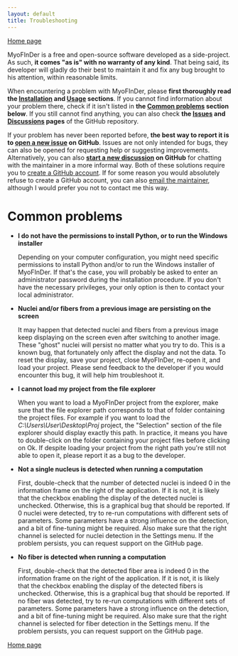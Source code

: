 ```yaml
---
layout: default
title: Troubleshooting
---
```


[Home page](index.markdown)

MyoFInDer is a free and open-source software developed as a side-project. As 
such, **it comes "as is" with no warranty of any kind**. That being said, its 
developer will gladly do their best to maintain it and fix any bug brought to 
his attention, within reasonable limits.

When encountering a problem with MyoFInDer, please **first thoroughly read the 
[Installation](installation.markdown) and [Usage](usage.markdown) sections**. 
If you cannot find information about your problem there, check if it isn't 
listed in **the [Common problems](#common-problems) section below**. If you 
still cannot find anything, you can also check **the 
[Issues](https://github.com/WeisLeDocto/MyoFInDer/issues) and 
[Discussions](https://github.com/WeisLeDocto/MyoFInDer/discussions) pages**
of the GitHub repository.

If your problem has never been reported before, **the best way to report it is
to [open a new issue](https://github.com/WeisLeDocto/MyoFInDer/issues/new) on 
GitHub**. Issues are not only intended for bugs, they can also be opened for
requesting help or suggesting improvements. Alternatively, you can also 
**[start a new discussion](https://github.com/WeisLeDocto/MyoFInDer/discussions/new/choose)
on GitHub** for chatting with the maintainer in a more informal way. Both of 
these solutions require you to 
[create a GitHub account](https://github.com/join). If for some reason you 
would absolutely refuse to create a GitHub account, you can also 
<a href="mailto:antoine.weisrock@gmail.com">email the maintainer</a>, although
I would prefer you not to contact me this way.

# Common problems

- **I do not have the permissions to install Python, or to run the Windows 
  installer**
  
  Depending on your computer configuration, you might need specific permissions 
  to install Python and/or to run the Windows installer of MyoFInDer. If
  that's the case, you will probably be asked to enter an administrator 
  password during the installation procedure. If you don't have the necessary 
  privileges, your only option is then to contact your local administrator.

- **Nuclei and/or fibers from a previous image are persisting on the screen**

  It may happen that detected nuclei and fibers from a previous image keep
  displaying on the screen even after switching to another image. These "ghost"
  nuclei will persist no matter what you try to do. This is a known bug, that
  fortunately only affect the display and not the data. To reset the display, 
  save your project, close MyoFInDer, re-open it, and load your project. 
  Please send feedback to the developer if you would encounter this bug, it 
  will help him troubleshoot it.

- **I cannot load my project from the file explorer**

  When you want to load a MyoFInDer project from the explorer, make sure 
  that the file explorer path corresponds to that of folder containing the 
  project files. For example if you want to load the 
  *C:\Users\User\Desktop\Proj* project, the "Selection" section of the file
  explorer should display exactly this path. In practice, it means you have to 
  double-click on the folder containing your project files before clicking on 
  Ok. If despite loading your project from the right path you're still not 
  able to open it, please report it as a bug to the developer.

- **Not a single nucleus is detected when running a computation**

  First, double-check that the number of detected nuclei is indeed 0 in the 
  information frame on the right of the application. If it is not, it is likely
  that the checkbox enabling the display of the detected nuclei is unchecked. 
  Otherwise, this is a graphical bug that should be reported. If 0 nuclei were
  detected, try to re-run computations with different sets of parameters. Some
  parameters have a strong influence on the detection, and a bit of fine-tuning 
  might be required. Also make sure that the right channel is selected for
  nuclei detection in the Settings menu. If the problem persists, you can
  request support on the GitHub page.

- **No fiber is detected when running a computation**

  First, double-check that the detected fiber area is indeed 0 in the 
  information frame on the right of the application. If it is not, it is likely
  that the checkbox enabling the display of the detected fibers is unchecked. 
  Otherwise, this is a graphical bug that should be reported. If no fiber was
  detected, try to re-run computations with different sets of parameters. Some
  parameters have a strong influence on the detection, and a bit of fine-tuning 
  might be required. Also make sure that the right channel is selected for
  fiber detection in the Settings menu. If the problem persists, you can
  request support on the GitHub page.

[Home page](index.markdown)
